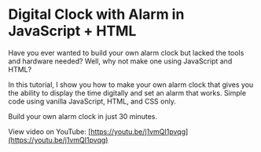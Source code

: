 # Digital Clock with Alarm in JavaScript + HTML

Have you ever wanted to build your own alarm clock but lacked the tools and hardware needed? Well, why not make one using JavaScript and HTML?

In this tutorial, I show you how to make your own alarm clock that gives you the ability to display the time digitally and set an alarm that works. Simple code using vanilla JavaScript, HTML, and CSS only.

Build your own alarm clock in just 30 minutes.

View video on YouTube: [https://youtu.be/j1vmQI1pvqg](https://youtu.be/j1vmQI1pvqg)